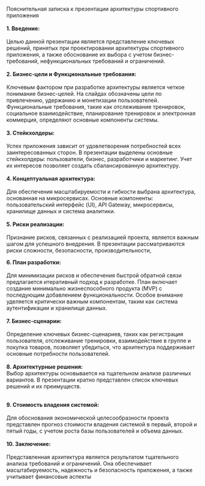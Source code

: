Пояснительная записка к презентации архитектуры спортивного приложения  
<br/>**1\. Введение:**  
<br/>Целью данной презентации является представление ключевых решений, принятых при проектировании архитектуры спортивного приложения, а также обоснование их выбора с учетом бизнес-требований, нефункциональных требований и ограничений.  
<br/>**2\. Бизнес-цели и Функциональные требования:**  
<br/>Ключевым фактором при разработке архитектуры является четкое понимание бизнес-целей. На слайдах обозначены цели по привлечению, удержанию и монетизации пользователей. Функциональные требования, такие как отслеживание тренировок, социальное взаимодействие, планирование тренировок и электронная коммерция, определяют основные компоненты системы.  
<br/>**3\. Стейкхолдеры:**  
<br/>Успех приложения зависит от удовлетворения потребностей всех заинтересованных сторон. В презентации выделены основные стейкхолдеры: пользователи, бизнес, разработчики и маркетинг. Учет их интересов позволяет создать сбалансированную архитектуру.  
<br/>**4\. Концептуальная архитектура:**  
<br/>Для обеспечения масштабируемости и гибкости выбрана архитектура, основанная на микросервисах. Основные компоненты: пользовательский интерфейс (UI), API Gateway, микросервисы, хранилище данных и система аналитики.  
<br/>**5\. Риски реализации:**  
<br/>Признание рисков, связанных с реализацией проекта, является важным шагом для успешного внедрения. В презентации рассматриваются риски сложности, безопасности, производительности,

**6\. План разработки:**  
<br/>Для минимизации рисков и обеспечения быстрой обратной связи предлагается итеративный подход к разработке. План включает создание минимально жизнеспособного продукта (MVP) с последующим добавлением функциональности. Особое внимание уделяется критически важным компонентам, таким как система аутентификации и хранилище данных.  
<br/>**7\. Бизнес-сценарии:**  
<br/>Определение ключевых бизнес-сценариев, таких как регистрация пользователя, отслеживание тренировки, взаимодействие в группе и покупка товаров, позволяет убедиться, что архитектура поддерживает основные потребности пользователей.  
<br/>**8\. Архитектурные решения:**  
Выбор архитектуры основывается на тщательном анализе различных вариантов. В презентации кратно представлен список ключевых решений и их преимуществ.  
<br/>

**9\. Стоимость владения системой:**  
<br/>Для обоснования экономической целесообразности проекта представлен прогноз стоимости владения системой в первый, второй и пятый годы, с учетом роста базы пользователей и объема данных.  
<br/>**10\. Заключение:**  
<br/>Представленная архитектура является результатом тщательного анализа требований и ограничений. Она обеспечивает масштабируемость, надежность и безопасность приложения, а также учитывает финансовые аспекты